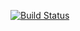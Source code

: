 
[![Build Status](https://travis-ci.org/Entishgirl/hello-world.svg?branch=master)](https://travis-ci.org/Entishgirl/hello-world)
